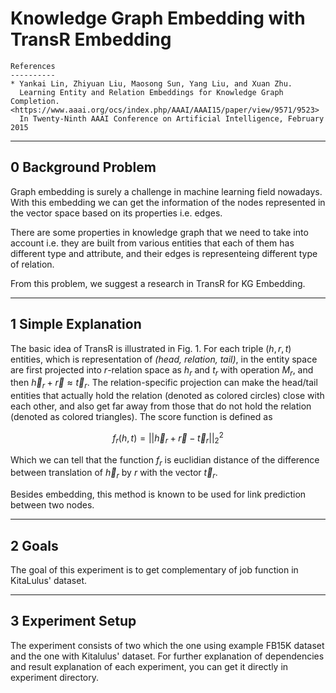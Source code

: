 # Knowledge Graph Embedding with TransR Embedding

    References
    ----------
    * Yankai Lin, Zhiyuan Liu, Maosong Sun, Yang Liu, and Xuan Zhu.
      Learning Entity and Relation Embeddings for Knowledge Graph Completion. <https://www.aaai.org/ocs/index.php/AAAI/AAAI15/paper/view/9571/9523>
      In Twenty-Ninth AAAI Conference on Artificial Intelligence, February 2015

<hr>

## 0 Background Problem

Graph embedding is surely a challenge in machine learning field nowadays. With this embedding we can get the information of the nodes represented in the vector space based on its properties i.e. edges. 

There are some properties in knowledge graph that we need to take into account i.e. they are built from various entities that each of them has different type and attribute, and their edges is representeing different type of relation. 

From this problem, we suggest a research in TransR for KG Embedding. 
<hr>

## 1 Simple Explanation

The basic idea of TransR is illustrated in Fig. 1. For each
triple $(h, r, t)$ entities, which is representation of *(head, relation, tail)*, in the entity space are first projected into $r$-relation space as $h_r$ and $t_r$ with operation $M_r$, and then $\vec{h}_r + \vec{r} ≈ \vec{t}_r$. The relation-specific projection can make the head/tail entities that actually hold the relation (denoted
as colored circles) close with each other, and also get far
away from those that do not hold the relation (denoted as
colored triangles). The score function is defined as

$${f_r(h,t)} = ||\vec{h}_r + \vec{r} - \vec{t}_r||^{2}_{2}$$

Which we can tell that the function $f_r$ is euclidian distance of the difference between translation of $\vec{h}_r$ by $r$ with the vector $\vec{t}_r$.

Besides embedding, this method is known to be used for link prediction between two nodes.

<hr>

## 2 Goals

The goal of this experiment is to get complementary of job function in KitaLulus' dataset.

<hr>

## 3 Experiment Setup

The experiment consists of two which the one using example FB15K dataset and the one with Kitalulus' dataset. For further explanation of dependencies and result explanation of each experiment, you can get it directly in experiment directory. 
